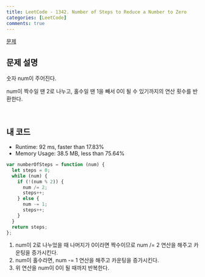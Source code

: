 ```yaml
---
title: LeetCode - 1342. Number of Steps to Reduce a Number to Zero
categories: [LeetCode]
comments: true
---
```


[문제](https://leetcode.com/problems/number-of-steps-to-reduce-a-number-to-zero/)

## 문제 설명

숫자 num이 주어진다.

num이 짝수일 땐 2로 나누고, 홀수일 땐 1을 빼서 0이 될 수 있기까지의 연산 횟수를 반환한다.

<br>

## 내 코드

- Runtime: 92 ms, faster than 17.83%
- Memory Usage: 38.5 MB, less than 75.64%

```js
var numberOfSteps = function (num) {
  let steps = 0;
  while (num) {
    if (!(num % 2)) {
      num /= 2;
      steps++;
    } else {
      num -= 1;
      steps++;
    }
  }
  return steps;
};
```

1. num이 2로 나누었을 때 나머지가 0이라면 짝수이므로 num /= 2 연산을 해주고 카운팅을 증가시킨다.
2. num이 홀수라면, num -= 1 연산을 해주고 카운팅을 증가시킨다.
3. 위 연산을 num이 0이 될 때까지 반복한다.
